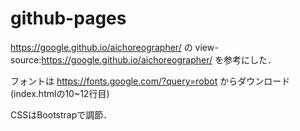 # github-pages

https://google.github.io/aichoreographer/
の
view-source:https://google.github.io/aichoreographer/
を参考にした．

フォントは
https://fonts.google.com/?query=robot
からダウンロード(index.htmlの10~12行目)

CSSはBootstrapで調節．
